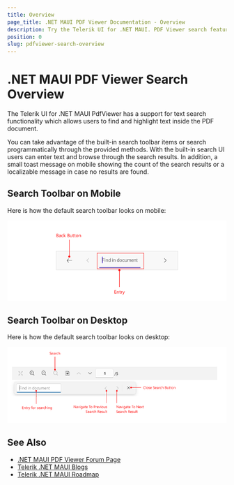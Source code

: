 ```yaml
---
title: Overview
page_title: .NET MAUI PDF Viewer Documentation - Overview
description: Try the Telerik UI for .NET MAUI. PDF Viewer search feature for searching text in the loaded document. 
position: 0
slug: pdfviewer-search-overview
---
```


# .NET MAUI PDF Viewer Search Overview

The Telerik UI for .NET MAUI PdfViewer has a support for text search functionality which allows users to find and highlight text inside the PDF document.

You can take advantage of the built-in search toolbar items or search programmatically through the provided methods. 
With the built-in search UI users can enter text and browse through the search results. In addition, a small toast message on mobile showing the count of the search results or a localizable message in case no results are found.

## Search Toolbar on Mobile

Here is how the default search toolbar looks on mobile:

![Telerik UI for .NET MAUI PDF Viewer Toolbar Visual Structure](../images/pdftoolbar-mobile-look-search-navigationitem.png)

## Search Toolbar on Desktop

Here is how the default search toolbar looks on desktop:

![Telerik UI for .NET MAUI PDF Viewer Toolbar Visual Structure](../images/pdftoolbar-search-desktop.png)

## See Also

- [.NET MAUI PDF Viewer Forum Page](https://www.telerik.com/forums/maui?tagId=2059)
- [Telerik .NET MAUI Blogs](https://www.telerik.com/blogs/mobile-net-maui)
- [Telerik .NET MAUI Roadmap](https://www.telerik.com/support/whats-new/maui-ui/roadmap)
